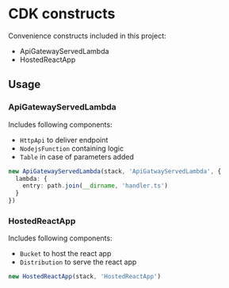 # CDK constructs

Convenience constructs included in this project:

* ApiGatewayServedLambda
* HostedReactApp

## Usage

### ApiGatewayServedLambda

Includes following components:
* `HttpApi` to deliver endpoint
* `NodejsFunction` containing logic
* `Table` in case of parameters added

```typescript
new ApiGatewayServedLambda(stack, 'ApiGatwayServedLambda', {
  lambda: {
    entry: path.join(__dirname, 'handler.ts')
  }
})
```

### HostedReactApp

Includes following components:
* `Bucket` to host the react app
* `Distribution` to serve the react app

```typescript
new HostedReactApp(stack, 'HostedReactApp')
```